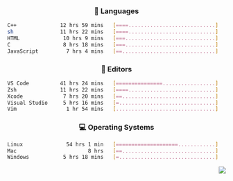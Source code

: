 <!--
<p align="center">
  <img height="50" src="https://cdn.simpleicons.org/c/81c8be" title="clang" alt="clang">
  <img height="50" src="https://cdn.simpleicons.org/c++/81c8be" title="cpp" alt="cpp">
  <img height="50" src="https://cdn.simpleicons.org/arm/81c8be" title="arm" alt="arm">
  <img height="50" src="https://cdn.simpleicons.org/stmicroelectronics/81c8be" title="stmicroelectronics" alt="stmicroelectronics">
  <img height="50" src="https://cdn.simpleicons.org/raspberrypi/81c8be" title="raspberrypi" alt="raspberrypi">
  <img height="50" src="https://cdn.simpleicons.org/cmake/81c8be" title="cmake" alt="cmake">
  <img height="50" src="https://cdn.simpleicons.org/gnubash/81c8be" title="gnubash" alt="gnubash">
</p>
-->

<!--START_SECTION:wakatime_gen-->
<div align="center">

### :hammer: Languages

```sh
C++              12 hrs 59 mins   [====............................]    19.29%
sh               11 hrs 22 mins   [====............................]    16.88%
HTML              10 hrs 9 mins   [===.............................]    15.08%
C                 8 hrs 18 mins   [===.............................]    12.33%
JavaScript         7 hrs 4 mins   [==..............................]    10.51%
```

</div>

<div align="center">

### :floppy_disk: Editors

```sh
VS Code          41 hrs 24 mins   [===============.................]    61.49%
Zsh              11 hrs 22 mins   [====............................]    16.88%
Xcode             7 hrs 20 mins   [==..............................]    10.89%
Visual Studio     5 hrs 16 mins   [=...............................]     7.83%
Vim                1 hr 54 mins   [................................]     2.84%
```

</div>

<div align="center">

### :computer: Operating Systems

```sh
Linux              54 hrs 1 min   [====================............]    80.23%
Mac                       8 hrs   [==..............................]    11.88%
Windows           5 hrs 18 mins   [=...............................]     7.89%
```

</div>


<!--END_SECTION:wakatime_gen-->

<div align="right">

[![](https://komarev.com/ghpvc/?username=luswdev&color=283044&style=for-the-badge&label=visiters)](https://github.com/luswdev)

</div>
